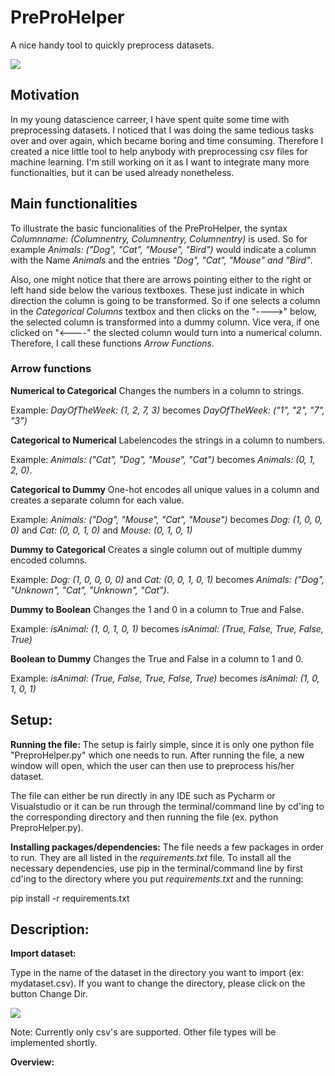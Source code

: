 # PreProHelper
A nice handy tool to quickly preprocess datasets.

<img src = "https://imgur.com/tla9Hk3.png" />

## Motivation 

In my young datascience carreer, I have spent quite some time with preprocessing datasets. I noticed that I was doing the same tedious tasks over and over again, which became boring and time consuming. Therefore I created a nice little tool to help anybody with preprocessing csv files for machine learning. I'm still working on it as I want to integrate many more functionalties, but it can be used already nonetheless. 


## Main functionalities

To illustrate the basic funcionalities of the PreProHelper, the syntax *Columnname: (Columnentry, Columnentry, Columnentry)* is used. So for example *Animals: ("Dog", "Cat", "Mouse", "Bird")* would indicate a column with the Name *Animals* and the entries *"Dog", "Cat", "Mouse" and "Bird"*.

Also, one might notice that there are arrows pointing either to the right or left hand side below the various textboxes. These just indicate in which direction the column is going to be transformed. So if one selects a column in the *Categorical Columns* textbox and then clicks on the "---->" below, the selected column is transformed into a dummy column. Vice vera, if one clicked on  "<----" the slected column would turn into a numerical column. Therefore, I call these functions *Arrow Functions*.

### Arrow functions

**Numerical to Categorical**
Changes the numbers in a column to strings.

Example: 
*DayOfTheWeek: (1, 2, 7, 3)* becomes *DayOfTheWeek: ("1", "2", "7", "3")*

**Categorical to Numerical**
Labelencodes the strings in a column to numbers.

Example: 
*Animals: ("Cat", "Dog", "Mouse", "Cat")* becomes *Animals: (0, 1, 2, 0)*.

**Categorical to Dummy**
One-hot encodes all unique values in a column and creates a separate column for each value.

Example: 
*Animals: ("Dog", "Mouse", "Cat", "Mouse")* becomes *Dog: (1, 0, 0, 0)* and *Cat: (0, 0, 1, 0)* and *Mouse: (0, 1, 0, 1)*

**Dummy to Categorical**
Creates a single column out of multiple dummy encoded columns. 

Example: 
*Dog: (1, 0, 0, 0, 0)* and *Cat: (0, 0, 1, 0, 1)* becomes *Animals: ("Dog", "Unknown", "Cat", "Unknown", "Cat")*.

**Dummy to Boolean**
Changes the 1 and 0 in a column to True and False. 

Example: 
*isAnimal: (1, 0, 1, 0, 1)* becomes *isAnimal: (True, False, True, False, True)*

**Boolean to Dummy**
Changes the True and False in a column to 1 and 0. 

Example: 
*isAnimal: (True, False, True, False, True)* becomes *isAnimal: (1, 0, 1, 0, 1)*


## Setup:

**Running the file:**
The setup is fairly simple, since it is only one python file "PreproHelper.py" which one needs to run. After running the file, a new window will open, which the user can then use to preprocess his/her dataset. 

The file can either be run directly in any IDE such as Pycharm or Visualstudio or it can be run through the terminal/command line by cd'ing to the corresponding directory and then running the file (ex. python PreproHelper.py). 

**Installing packages/dependencies:**
The file needs a few packages in order to run. They are all listed in the *requirements.txt* file.
To install all the necessary dependencies, use pip in the terminal/command line  by first cd'ing to the directory where you put *requirements.txt* and the running: 

pip install -r requirements.txt

## Description:

**Import dataset:**

Type in the name of the dataset in the directory you want to import (ex: mydataset.csv). If you want to change the directory, please click on the button Change Dir.  

<img src="https://imgur.com/6uJdq2t.png"/>

Note: Currently only csv's are supported. Other file types will be implemented shortly. 


**Overview:**



